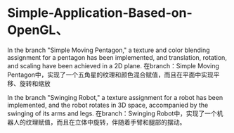 # Simple-Application-Based-on-OpenGL、

In the branch "Simple Moving Pentagon," a texture and color blending assignment for a pentagon has been implemented, and translation, rotation, and scaling have been achieved in a 2D plane.
在branch：Simple Moving Pentagon中，实现了一个五角星的纹理和颜色混合赋值，而且在平面中实现平移、旋转和缩放

In the branch "Swinging Robot," a texture assignment for a robot has been implemented, and the robot rotates in 3D space, accompanied by the swinging of its arms and legs.
在branch：Swinging Robot中，实现了一个机器人的纹理赋值，而且在立体中旋转，伴随着手臂和腿部的摆动。
